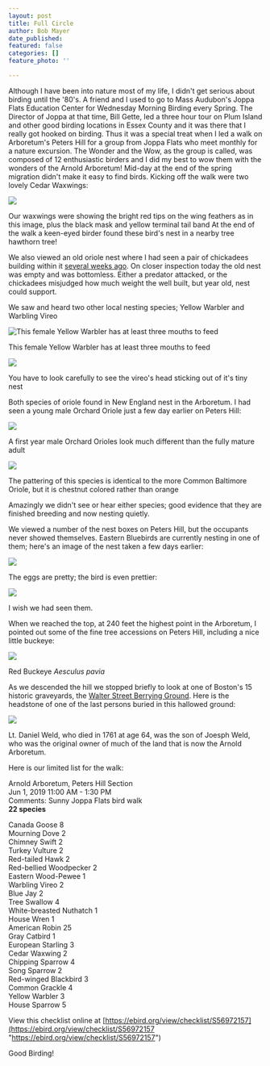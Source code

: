 ```yaml
---
layout: post
title: Full Circle
author: Bob Mayer
date_published: 
featured: false
categories: []
feature_photo: ''

---
```

Although I have been into nature most of my life, I didn't get serious about birding until the '80's. A friend and I used to go to Mass Audubon's Joppa Flats Education Center for Wednesday Morning Birding every Spring. The Director of Joppa at that time, Bill Gette, led a three hour tour on Plum Island and other good birding locations in Essex County and it was there that I really got hooked on birding. Thus it was a special treat when I led a walk on Arboretum's Peters Hill for a group from Joppa Flats who meet monthly for a nature excursion. The Wonder and the Wow, as the group is called, was composed of 12 enthusiastic birders and I did my best to wow them with the wonders of the Arnold Arboretum!  Mid-day at the end of the spring migration didn't make it easy to find birds.  Kicking off the walk were two lovely Cedar Waxwings:

![](/images/P1000736.jpg)

Our waxwings were showing the bright red tips on the wing feathers as in this image, plus the black mask and yellow terminal tail band  At the end of the walk a keen-eyed birder found these bird's nest in a nearby tree hawthorn tree!

We also viewed an old oriole nest where I had seen a pair of chickadees building within it [several weeks ago](https://www.arbotopia.com/2019/05/05/early-spring-peters-hill-walk.html).  On closer inspection today the old nest was empty and was bottomless. Either a predator attacked, or the chickadees misjudged how much weight the well built, but year old, nest could support.

We saw and heard two other local nesting species; Yellow Warbler and Warbling Vireo

![This female Yellow Warbler has at least three mouths to feed](/images/P1060021-1.jpg "Yellow Warbler")

This female Yellow Warbler has at least three mouths to feed

![](/images/P1280042.jpg)

You have to look carefully to see the vireo's head sticking out of it's tiny nest

Both species of oriole found in New England nest in the Arboretum. I had seen a young male Orchard Oriole just a few day earlier on Peters Hill:

![](/images/P1020156_1.jpg)

A first year male Orchard Orioles look much different than the fully mature adult

![](/images/P1080351-2.jpg)

The pattering of this species is identical to the more Common Baltimore Oriole, but it is chestnut colored rather than orange

Amazingly we didn't see or hear either species; good evidence that they are finished breeding and now nesting quietly.

We viewed a number of the nest boxes on Peters Hill, but the occupants never showed themselves. Eastern Bluebirds are currently nesting in one of them; here's an image of the nest taken a few days earlier:

![](/images/IMG_4558.jpg)

The eggs are pretty; the bird is even prettier:

![](/images/P1130662.jpg)

I wish we had seen them.

When we reached the top, at 240 feet the highest point in the Arboretum, I pointed out some of the fine tree accessions on Peters Hill, including a nice little buckeye:

![](/images/P1150082.jpg)

Red Buckeye _Aesculus pavia_

As we descended the hill we stopped briefly to look at one of Boston's 15 historic graveyards, the [Walter Street Berrying Ground](http://arnoldia.arboretum.harvard.edu/pdf/articles/1573.pdf).  Here is the headstone of one of the last persons buried in this hallowed ground:

![](/images/P1270012.jpg)

Lt. Daniel Weld, who died in 1761 at age 64, was the son of Joesph Weld, who was the original owner of much of the land that is now the Arnold Arboretum.

Here is our limited list for the walk:

Arnold Arboretum, Peters Hill Section  
Jun 1, 2019 11:00 AM - 1:30 PM  
Comments: Sunny  Joppa Flats bird walk  
**22 species**

Canada Goose 8  
Mourning Dove 2  
Chimney Swift 2  
Turkey Vulture 2  
Red-tailed Hawk 2  
Red-bellied Woodpecker 2  
Eastern Wood-Pewee 1  
Warbling Vireo 2  
Blue Jay 2  
Tree Swallow 4  
White-breasted Nuthatch 1  
House Wren 1  
American Robin 25  
Gray Catbird 1  
European Starling 3  
Cedar Waxwing 2  
Chipping Sparrow 4  
Song Sparrow 2  
Red-winged Blackbird 3  
Common Grackle 4  
Yellow Warbler 3  
House Sparrow 5

View this checklist online at [https://ebird.org/view/checklist/S56972157](https://ebird.org/view/checklist/S56972157 "https://ebird.org/view/checklist/S56972157")

Good Birding!